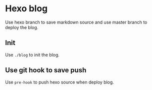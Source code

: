 # Hexo blog

Use hexo branch to save markdown source and use master branch to deploy the blog.

## Init

Use `./blog` to init the blog.

## Use git hook to save push

Use `pre-hook` to push hexo source when deploy blog.
